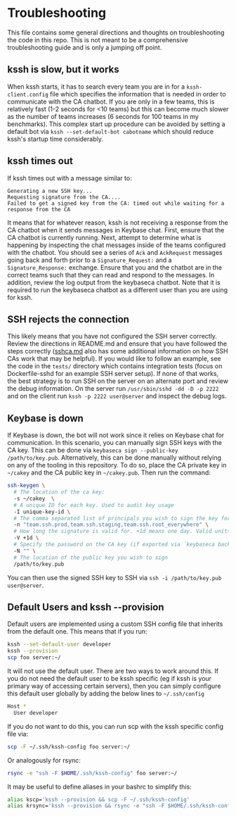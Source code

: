 # Troubleshooting

This file contains some general directions and thoughts on troubleshooting the code in this repo. This is not meant
to be a comprehensive troubleshooting guide and is only a jumping off point. 

## kssh is slow, but it works

When kssh starts, it has to search every team you are in for a `kssh-client.config` file which specifies the information
that is needed in order to communicate with the CA chatbot. If you are only in a few teams, this is relatively fast 
(1-2 seconds for <10 teams) but this can become much slower as the number of teams increases (6 seconds for 100 teams
in my benchmarks). This complex start up procedure can be avoided by setting a default bot via 
`kssh --set-default-bot cabotname` which should reduce kssh's startup time considerably. 

## kssh times out

If kssh times out with a message similar to:

```
Generating a new SSH key...
Requesting signature from the CA....
Failed to get a signed key from the CA: timed out while waiting for a response from the CA
```

It means that for whatever reason, kssh is not receiving a response from the CA chatbot when it sends messages in 
Keybase chat. First, ensure that the CA chatbot is currently running. Next, attempt to determine what is happening
by inspecting the chat messages inside of the teams configured with the chatbot. You should see a series of `Ack` and 
`AckRequest` messages going back and forth prior to a `Signature_Request:` and a `Signature_Response:` exchange. Ensure 
that you and the chatbot are in the correct teams such that they can read and respond to the messages. In addition,
review the log output from the keybaseca chatbot. Note that it is required to run the keybaseca chatbot as a different
user than you are using for kssh. 

## SSH rejects the connection

This likely means that you have not configured the SSH server correctly. Review the directions in README.md and ensure
that you have followed the steps correctly ([sshca.md](./sshca.md) also has some additional information on how SSH CAs work that may
be helpful). If you would like to follow an example, see the code in the `tests/` directory which contains integration 
tests (focus on Dockerfile-sshd for an example SSH server setup). If none of that works, the best strategy is to run
SSH on the server on an alternate port and review the debug information. On the server run `/usr/sbin/sshd -dd -D -p 2222`
and on the client run `kssh -p 2222 user@server` and inspect the debug logs.  

## Keybase is down

If Keybase is down, the bot will not work since it relies on Keybase chat for communication. In this scenario, you can 
manually sign SSH keys with the CA key. This can be done via `keybaseca sign --public-key /path/to/key.pub`. Alternatively,
this can be done manually without relying on any of the tooling in this repository. To do so, place the CA private key 
in `~/cakey` and the CA public key in `~/cakey.pub`. Then run the command:

```bash
ssh-keygen \
  # The location of the ca key:
  -s ~/cakey  \
  # A unique ID for each key. Used to audit key usage
  -I unique-key-id \
  # The comma separated list of principals you wish to sign the key for. Eg "team.ssh.prod,team.ssh.staging,team.ssh.root_everywhere"
  -n "team.ssh.prod,team.ssh.staging,team.ssh.root_everywhere" \
  # How long the signature is valid for. +1d means one day. Valid units are `h` for hour, `d` for day, `w` for week
  -V +1d \
  # Specify the password on the CA key (if exported via `keybaseca backup` there is no password)
  -N "" \
  # The location of the public key you wish to sign
  /path/to/key.pub
```

You can then use the signed SSH key to SSH via `ssh -i /path/to/key.pub user@server`. 

## Default Users and kssh --provision

Default users are implemented using a custom SSH config file that inherits from the default one. This means that if you
run:

```bash
kssh --set-default-user developer
kssh --provision
scp foo server:~/
```

It will not use the default user. There are two ways to work around this. If you do not need the default user to be kssh
specific (eg if kssh is your primary way of accessing certain servers), then you can simply configure this default user
globally by adding the below lines to `~/.ssh/config`

```bash
Host *
  User developer
```

If you do not want to do this, you can run scp with the kssh specific config file via:

```bash
scp -F ~/.ssh/kssh-config foo server:~/
```

Or analogously for rsync:

```bash
rsync -e "ssh -F $HOME/.ssh/kssh-config" foo server:~/
```

It may be useful to define aliases in your bashrc to simplify this:

```bash
alias kscp='kssh --provision && scp -F ~/.ssh/kssh-config'
alias krsync='kssh --provision && rsync -e "ssh -F $HOME/.ssh/kssh-config"'
```
